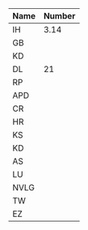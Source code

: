 | Name | Number |
|------|--------|
| IH   | 3.14   |
| GB   |        |
| KD   |        |
| DL   |  21    |
| RP   |        |
| APD  |        |
| CR   |        |
| HR   |        |
| KS   |        |
| KD   |        |
| AS   |        |
| LU   |        |
| NVLG |        |
| TW   |        |
| EZ   |        |
